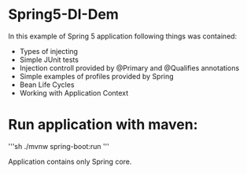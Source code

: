 # Spring5-DI-Dem

In this example of Spring 5 application following things was contained:

  - Types of injecting
  - Simple JUnit tests
  - Injection controll provided by @Primary and @Qualifies annotations
  - Simple examples of profiles provided by Spring
  - Bean Life Cycles
  - Working with Application Context
  
  # Run application with maven:
  '''sh
  ./mvnw spring-boot:run
  '''
  
  Application contains only Spring core.
